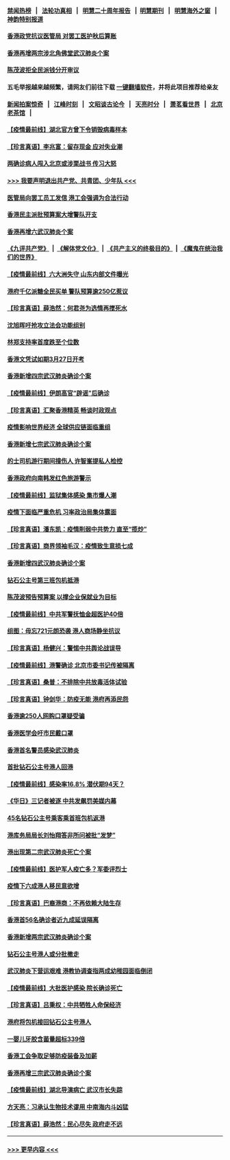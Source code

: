 #### [禁闻热榜](热点新闻.md?=0)  &nbsp;&nbsp;|&nbsp;&nbsp; [法轮功真相](https://github.com/gfw-breaker/truth/blob/master/README.md?=0) &nbsp;&nbsp;|&nbsp;&nbsp; [明慧二十周年报告](https://github.com/gfw-breaker/mh-reports/blob/master/README.md?=0) &nbsp;&nbsp;|&nbsp;&nbsp;[明慧期刊](https://github.com/gfw-breaker/mh-qikan) &nbsp;&nbsp;|&nbsp;&nbsp; [明慧海外之窗](https://github.com/gfw-breaker/mh-news/blob/master/README.md?=0) &nbsp;&nbsp;|&nbsp;&nbsp; [神韵特别报道](https://github.com/gfw-breaker/mh-news/blob/master/shenyun.md?=0)
#### [香港政党抗议医管局 对罢工医护秋后算账](../pages/nsc415/n11901746.md?t=02290231) 
#### [香港再增两宗涉北角佛堂武汉肺炎个案](../pages/nsc415/n11901737.md?t=02290231) 
#### [陈茂波拒全民派钱分开审议](../pages/nsc415/n11901672.md?t=02290231) 
#### 五毛举报越来越频繁，请网友们前往下载 [一键翻墙软件](https://github.com/gfw-breaker/ssr-accounts)，并将此项目推荐给亲友
#### [新闻拍案惊奇](https://github.com/gfw-breaker/banned-news/blob/master/pages/link4.md) &nbsp;&nbsp;|&nbsp;&nbsp; [江峰时刻](https://github.com/gfw-breaker/banned-news/blob/master/pages/link4.md) &nbsp;&nbsp;|&nbsp;&nbsp; [文昭谈古论今](https://github.com/gfw-breaker/banned-news/blob/master/pages/link4.md) &nbsp;&nbsp;|&nbsp;&nbsp; [天亮时分](https://github.com/gfw-breaker/banned-news/blob/master/pages/link4.md) &nbsp;&nbsp;|&nbsp;&nbsp; [萧茗看世界](https://github.com/gfw-breaker/banned-news/blob/master/pages/link4.md) &nbsp;&nbsp;|&nbsp;&nbsp; [北京老茶馆](https://github.com/gfw-breaker/banned-news/blob/master/pages/link4.md) &nbsp;&nbsp;|&nbsp;&nbsp; 
#### [【疫情最前线】湖北官方曾下令销毁病毒样本](../pages/nsc415/n11901518.md?t=02290231) 
#### [【珍言真语】李兆富：留存现金 应对失业潮](../pages/nsc415/n11901448.md?t=02290231) 
#### [两确诊病人闯入北京或涉栗战书 传习大怒](../pages/nsc415/n11901180.md?t=02290231) 
#### [>>> 我要声明退出共产党、共青团、少年队 <<<](https://github.com/begood0513/goodnews/blob/master/quit/letter.md) 
#### [医管局向罢工员工发信 港工会强调为合法行动](../pages/nsc415/n11898870.md?t=02290231) 
#### [香港民主派批预算案大增警队开支](../pages/nsc415/n11898813.md?t=02290231) 
#### [香港再增六武汉肺炎个案](../pages/nsc415/n11898843.md?t=02290231) 
#### [《九评共产党》](https://github.com/begood0513/9ping.md/blob/master/README.md) &nbsp;|&nbsp; [《解体党文化》](../../../../jtdwh.md/blob/master/README.md)  &nbsp;|&nbsp; [《共产主义的终极目的》](../../../../gczydzjmd.md/blob/master/README.md) &nbsp;|&nbsp; [《魔鬼在统治我们的世界》](../../../../mgztzwmdsj.md/blob/master/README.md) 
#### [【疫情最前线】六大洲失守 山东内部文件曝光](../pages/nsc415/n11898455.md?t=02290231) 
#### [港府千亿派糖全民买单 警队预算逾250亿惹议](../pages/nsc415/n11898608.md?t=02290231) 
#### [【珍言真语】薛浩然：何君尧为选情再搅死水](../pages/nsc415/n11898269.md?t=02290231) 
#### [沈旭晖吁抢攻立法会功能组别](../pages/nsc415/n11896084.md?t=02290231) 
#### [林郑支持率首度跌至个位数](../pages/nsc415/n11896058.md?t=02290231) 
#### [香港文凭试如期3月27日开考](../pages/nsc415/n11896055.md?t=02290231) 
#### [香港新增四宗武汉肺炎确诊个案](../pages/nsc415/n11896040.md?t=02290231) 
#### [【疫情最前线】伊朗高官“辟谣”后确诊](../pages/nsc415/n11895902.md?t=02290231) 
#### [【珍言真语】汇聚香港精英 畅谈时政观点](../pages/nsc415/n11895733.md?t=02290231) 
#### [疫情影响世界经济 全球供应链面临重组](../pages/nsc415/n11895634.md?t=02290231) 
#### [香港新增七宗武汉肺炎确诊个案](../pages/nsc415/n11893498.md?t=02290231) 
#### [的士司机游行期间撞伤人 许智峯提私人检控](../pages/nsc415/n11893483.md?t=02290231) 
#### [香港政府向南韩发红色旅游警示](../pages/nsc415/n11893398.md?t=02290231) 
#### [【疫情最前线】监狱集体感染 集市爆人潮](../pages/nsc415/n11893181.md?t=02290231) 
#### [疫情下面临严重危机  习率政治局集体露面](../pages/nsc415/n11893305.md?t=02290231) 
#### [【珍言真语】潘东凯：疫情削弱中共势力 直至“揽炒”](../pages/nsc415/n11892866.md?t=02290231) 
#### [【珍言真语】商界领袖毛汉：疫情致生意损七成](../pages/nsc415/n11890348.md?t=02290231) 
#### [香港新增四武汉肺炎确诊个案](../pages/nsc415/n11890610.md?t=02290231) 
#### [钻石公主号第三班包机抵港](../pages/nsc415/n11890645.md?t=02290231) 
#### [陈茂波预告预算案 以撑企业保就业为目标](../pages/nsc415/n11890574.md?t=02290231) 
#### [【疫情最前线】中共军警抚恤金超医护40倍](../pages/nsc415/n11890458.md?t=02290231) 
#### [组图：毋忘721元朗恐袭 港人商场静坐抗议](../pages/nsc415/n11876882.md?t=02290231) 
#### [【珍言真语】杨健兴：警惕中共舆论战误导](../pages/nsc415/n11888131.md?t=02290231) 
#### [【疫情最前线】港警确诊 北京市委书记传被隔离](../pages/nsc415/n11886872.md?t=02290231) 
#### [【珍言真语】桑普：不排除中共放毒活体试验](../pages/nsc415/n11886832.md?t=02290231) 
#### [【珍言真语】钟剑华：防疫无能 港府再添民怨](../pages/nsc415/n11884504.md?t=02290231) 
#### [香港逾250人网购口罩疑受骗](../pages/nsc415/n11884388.md?t=02290231) 
#### [香港医学会吁市民戴口罩](../pages/nsc415/n11884367.md?t=02290231) 
#### [香港首名警员感染武汉肺炎](../pages/nsc415/n11884357.md?t=02290231) 
#### [首批钻石公主号港人回港](../pages/nsc415/n11884333.md?t=02290231) 
#### [【疫情最前线】感染率16.8% 潜伏期94天？](../pages/nsc415/n11884256.md?t=02290231) 
#### [《华日》三记者被逐 中共发飙罚美媒内幕](../pages/nsc415/n11884184.md?t=02290231) 
#### [45名钻石公主号乘客乘首班包机返港](../pages/nsc415/n11881770.md?t=02290231) 
#### [港库务局局长刘怡翔答非所问被批“发梦”](../pages/nsc415/n11881752.md?t=02290231) 
#### [港出现第二宗武汉肺炎死亡个案](../pages/nsc415/n11881736.md?t=02290231) 
#### [【疫情最前线】医护军人疫亡多？军委评烈士](../pages/nsc415/n11881655.md?t=02290231) 
#### [疫情下六成港人移民意欲增](../pages/nsc415/n11881699.md?t=02290231) 
#### [【珍言真语】巴裔港商：不再依赖大陆生存](../pages/nsc415/n11881126.md?t=02290231) 
#### [香港首56名确诊者近九成延误隔离](../pages/nsc415/n11879079.md?t=02290231) 
#### [香港新增两宗武汉肺炎确诊个案](../pages/nsc415/n11879064.md?t=02290231) 
#### [钻石公主号港人或分批撤走](../pages/nsc415/n11879029.md?t=02290231) 
#### [武汉肺炎下营运艰难 港教协调查指两成幼稚园面临倒闭](../pages/nsc415/n11878989.md?t=02290231) 
#### [【疫情最前线】大批医护感染 院长确诊死亡](../pages/nsc415/n11878595.md?t=02290231) 
#### [【珍言真语】吕秉权：中共牺牲人命保经济](../pages/nsc415/n11878390.md?t=02290231) 
#### [港府将包机接回钻石公主号港人](../pages/nsc415/n11876352.md?t=02290231) 
#### [一婴儿牙胶含菌量超标339倍](../pages/nsc415/n11876336.md?t=02290231) 
#### [香港工会争取足够防疫装备及加薪](../pages/nsc415/n11876313.md?t=02290231) 
#### [香港再增三宗武汉肺炎确诊个案](../pages/nsc415/n11876297.md?t=02290231) 
#### [【疫情最前线】湖北导演病亡 武汉市长失踪](../pages/nsc415/n11876272.md?t=02290231) 
#### [方天亮：习承认生物技术谬用 中南海内斗凶猛](../pages/nsc415/n11873679.md?t=02290231) 
#### [【珍言真语】薛浩然：民心尽失 政府走不远](../pages/nsc415/n11875838.md?t=02290231) 

----
#### [ >>> 更早内容 <<< ](../indexes/nsc415-earlier.md)
